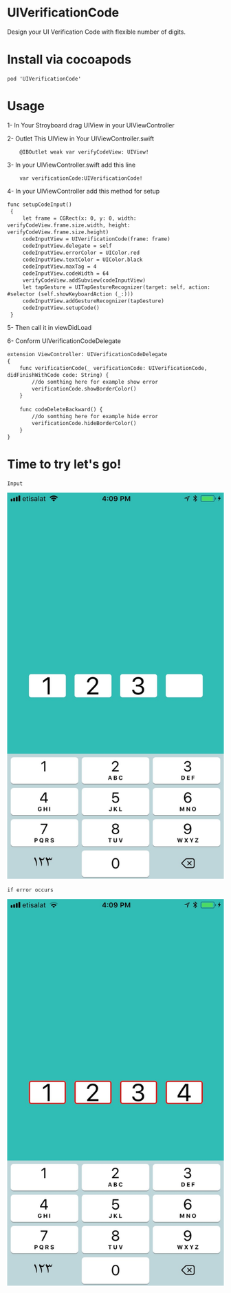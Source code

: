 # UIVerificationCode
Design your UI Verification Code with flexible number of digits. 

# Install via cocoapods
```
pod 'UIVerificationCode'
```

# Usage
1- In Your Stroyboard drag UIView in your UIViewController

2- Outlet This UIView in Your UIViewController.swift
```
    @IBOutlet weak var verifyCodeView: UIView!
```

3- In your UIViewController.swift add this line
```
    var verificationCode:UIVerificationCode!
```

4- In your UIViewController add this method for setup
   ```
   func setupCodeInput() 
    {
        let frame = CGRect(x: 0, y: 0, width: verifyCodeView.frame.size.width, height: verifyCodeView.frame.size.height)
        codeInputView = UIVerificationCode(frame: frame)
        codeInputView.delegate = self
        codeInputView.errorColor = UIColor.red
        codeInputView.textColor = UIColor.black
        codeInputView.maxTag = 4
        codeInputView.codeWidth = 64
        verifyCodeView.addSubview(codeInputView)
        let tapGesture = UITapGestureRecognizer(target: self, action:  #selector (self.showKeyboardAction (_:)))
        codeInputView.addGestureRecognizer(tapGesture)
        codeInputView.setupCode()
    }
```
5- Then call it in viewDidLoad

6- Conform UIVerificationCodeDelegate
```
extension ViewController: UIVerificationCodeDelegate
{
    func verificationCode(_ verificationCode: UIVerificationCode, didFinishWithCode code: String) {
        //do somthing here for example show error
        verificationCode.showBorderColor()
    }
    
    func codeDeleteBackward() {
        //do somthing here for example hide error
        verificationCode.hideBorderColor()
    }
}
```
# Time to try let's go!

```
Input
```

![Screenshot](IMG_4572.jpg)

```
if error occurs
```

![Screenshot](IMG_4573.jpg)
